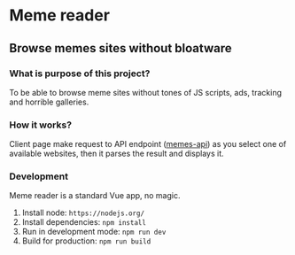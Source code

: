 # Meme reader
## Browse memes sites without bloatware

### What is purpose of this project?
To be able to browse meme sites without tones of JS scripts, ads, tracking and horrible galleries.

### How it works?
Client page make request to API endpoint ([memes-api](https://github.com/pr0gramista/memes-api)) as you select one of available websites, then it parses the result and displays it.

### Development
Meme reader is a standard Vue app, no magic.

1. Install node:
`https://nodejs.org/`
2. Install dependencies:
`npm install`
3. Run in development mode:
`npm run dev`
4. Build for production:
`npm run build`
